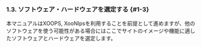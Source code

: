 ### 1.3. ソフトウェア・ハードウェアを選定する {#1-3}

本マニュアルはXOOPS, XooNIpsを利用することを前提として進めますが、他のソフトウェアを使う可能性がある場合にはここでサイトのイメージや機能に適したソフトウェアとハードウェアを選定します。